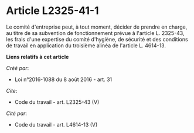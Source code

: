 # Article L2325-41-1

Le comité d'entreprise peut, à tout moment, décider de prendre en charge, au titre de sa subvention de fonctionnement prévue
à l'article L. 2325-43, les frais d'une expertise du comité d'hygiène, de sécurité et des conditions de travail en
application du troisième alinéa de l'article L. 4614-13.

**Liens relatifs à cet article**

_Créé par_:

  - Loi n°2016-1088 du 8 août 2016 - art. 31

_Cite_:

  - Code du travail - art. L2325-43 (V)

_Cité par_:

  - Code du travail - art. L4614-13 (V)

